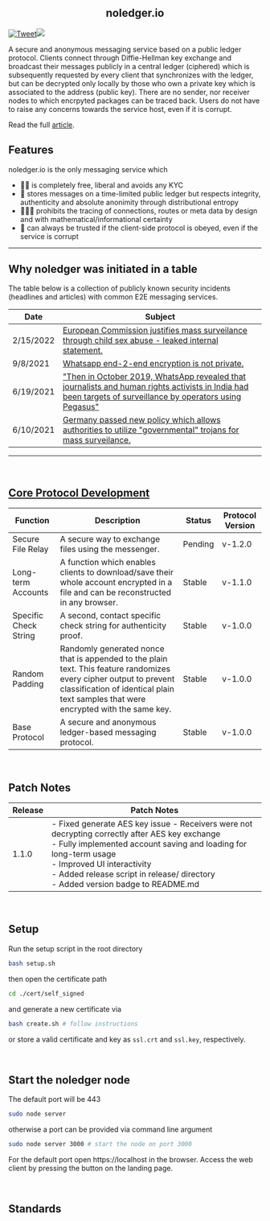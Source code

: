 <h2 align=center><strong><a ref="noledger.io">noledger.io</a></strong></h2> 

<!-- Badges -->
<!-- twitter -->
[![Tweet](https://img.shields.io/twitter/url/http/shields.io.svg?style=social)](https://twitter.com/intent/tweet?text=A%20secure%20and%20anonymous%20messaging%20service%20based%20on%20a%20public%20ledger%20protocol.&url=https://github.com/B0-B/noledger.io&hashtags=noledger,secure,ledger,messenger)<!-- version --><a name="stealth"><img src="https://img.shields.io/badge/Release%20-1.1.0-cyan.svg"/></a>

A secure and anonymous messaging service based on a public ledger protocol. Clients connect through Diffie-Hellman key exchange and broadcast their messages publicly in a central ledger (ciphered) which is subsequently requested by every client that synchronizes with the ledger, but can be decrypted only locally by those who own a private key which is associated to the address (public key). There are no sender, nor receiver nodes to which encrpyted packages can be traced back. Users do not have to raise any concerns towards the service host, even if it is corrupt. 

Read the full [article](https://github.com/B0-B/noledger/blob/main/docs/core/paper.md).

## Features
noledger.io is the only messaging service which

- 🤲🏽 is completely free, liberal and avoids any KYC
- 📜 stores messages on a time-limited public ledger but respects integrity, authenticity and absolute anonimity through distributional entropy
- 🕵🏽‍♂️ prohibits the tracing of connections, routes or meta data by design and with mathematical/informational certainty 
- 🔐 can always be trusted if the client-side protocol is obeyed, even if the service is corrupt

---

## Why noledger was initiated in a table
The table below is a collection of publicly known security incidents (headlines and articles) with common E2E messaging services. 

| Date | Subject |
|---|---|
|2/15/2022|[European Commission justifies mass surveilance through child sex abuse - leaked internal statement.](https://edri.org/wp-content/uploads/2022/03/2022-03-21-csam-avis-rsb-15-fevrier.pdf)|
|9/8/2021|[Whatsapp end-2-end encryption is not private.](https://arstechnica.com/gadgets/2021/09/whatsapp-end-to-end-encrypted-messages-arent-that-private-after-all/)|
|6/19/2021|["Then in October 2019, WhatsApp revealed that journalists and human rights activists in India had been targets of surveillance by operators using Pegasus"](https://hydnews.net/2021/07/what-is-pegasus-surveillance-and-why-it-needed-full-and-unbiased-investigation/)|
|6/10/2021|[Germany passed new policy which allows authorities to utilize "governmental" trojans for mass surveilance.](https://www.spiegel.de/netzwelt/netzpolitik/bundestag-genehmigt-staatstrojaner-fuer-alle-a-d01006d4-a530-41c9-ad69-21a3990acfa8)|
---

<br>

## [Core Protocol Development](https://github.com/B0-B/noledger/blob/main/docs/development/development.md)
| Function | Description | Status | Protocol Version | 
|---|---|---|---|
| Secure File Relay | A secure way to exchange files using the messenger. | Pending | v-1.2.0 |
| Long-term Accounts | A function which enables clients to download/save their whole account encrypted in a file and can be reconstructed in any browser. | Stable | v-1.1.0 |
| Specific Check String | A second, contact specific check string for authenticity proof. | Stable | v-1.0.0 |
| Random Padding | Randomly generated nonce that is appended to the plain text. This feature randomizes every cipher output to prevent classification of identical plain text samples that were encrypted with the same key. | Stable | v-1.0.0 | 
| Base Protocol | A secure and anonymous ledger-based messaging protocol.  | Stable | v-1.0.0 |

<br>

## Patch Notes
| Release | Patch Notes|
|---|---|
|1.1.0| - Fixed generate AES key issue - Receivers were not decrypting correctly after AES key exchange <br> - Fully implemented account saving and loading for long-term usage <br> - Improved UI interactivity <br> - Added release script in release/ directory <br> - Added version badge to README.md |


<br>

## Setup
Run the setup script in the root directory
```bash
bash setup.sh
```
then open the certificate path
```bash
cd ./cert/self_signed
```
and generate a new certificate via
```bash
bash create.sh # follow instructions
```
or store a valid certificate and key as `ssl.crt` and `ssl.key`, respectively.

<br>

## Start the noledger node
The default port will be 443
```bash
sudo node server
```

otherwise a port can be provided via command line argument
```bash
sudo node server 3000 # start the node on port 3000
```

For the default port open https://localhost in the browser. Access the web client by pressing the button on the landing page.

<br>


## Standards

